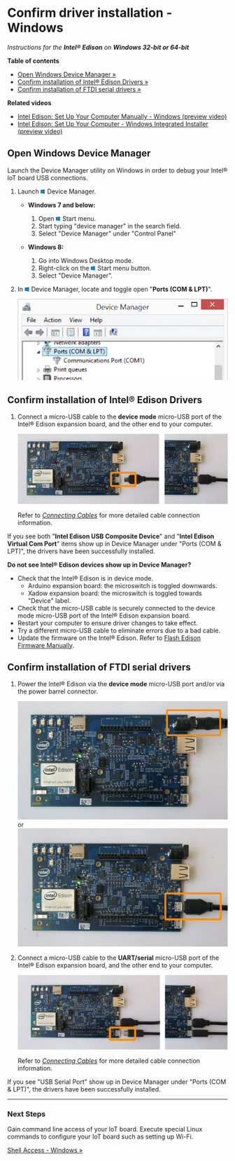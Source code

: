 # Confirm driver installation - Windows 

_Instructions for the **Intel® Edison** on **Windows 32-bit or 64-bit**_

**Table of contents**

* [Open Windows Device Manager »](#open-windows-device-manager)
* [Confirm installation of Intel® Edison Drivers »](#confirm-installation-of-intel-edison-drivers)
* [Confirm installation of FTDI serial drivers »](#confirm-installation-of-ftdi-serial-drivers)


**Related videos**

* [Intel Edison: Set Up Your Computer Manually - Windows (preview video)]()
* [Intel Edison: Set Up Your Computer - Windows Integrated Installer (preview video)]()

## Open Windows Device Manager

Launch the Device Manager utility on Windows in order to debug your Intel® IoT board USB connections.

1. Launch ![Windows icon](../icons/os_icon_windows.png) Device Manager.

	* **Windows 7 and below:**
	
		1. Open ![Windows icon](../icons/os_icon_windows.png) Start menu.
		2. Start typing "device manager" in the search field. 
		3. Select "Device Manager" under "Control Panel"
	
	* **Windows 8:**
		1. Go into Windows Desktop mode.
		2. Right-click on the ![Windows icon](../icons/os_icon_windows.png) Start menu button.
		3. Select "Device Manager".
		
1. In ![Windows icon](../icons/os_icon_windows.png) Device Manager, locate and toggle open "**Ports (COM & LPT)**".

	![Open Ports](images/device_manager-open_com_lpt_ports.png)


## Confirm installation of Intel® Edison Drivers

1. Connect a micro-USB cable to the **device mode** micro-USB port of the Intel® Edison expansion board, and the other end to your computer.

	![Micro-USB cable being plugged into the top micro-USB connector](../arduino_expansion_board-assembly/images/device_mode-usb_cable-before_after.png)

	Refer to [_Connecting Cables_](../arduino_expansion_board-assembly/connecting_cables.md#device-mode-micro-usb-cable) for more detailed cable connection information.

If you see both "**Intel Edison USB Composite Device**" and "**Intel Edison Virtual Com Port**" items show up in Device Manager under "Ports (COM & LPT)", the drivers have been successfully installed. 

**Do not see Intel® Edison devices show up in Device Manager?**

* Check that the Intel® Edison is in device mode.
	* Arduino expansion board: the microswitch is toggled downwards.
	* Xadow expansion board: the microswitch is toggled towards "Device" label.
* Check that the micro-USB cable is securely connected to the device mode micro-USB port of the Intel® Edison expansion board.
* Restart your computer to ensure driver changes to take effect.
* Try a different micro-USB cable to eliminate errors due to a bad cable.
* Update the firmware on the Intel® Edison. Refer to [Flash Edison Firmware Manually]().


## Confirm installation of FTDI serial drivers

1. Power the Intel® Edison via the **device mode** micro-USB port and/or via the power barrel connector.

	![DC power supply plugged into power barrel connector](../arduino_expansion_board-assembly/images/ac_power_barrel.png) or ![Micro-USB cable plugged into the top micro-USB connector](../arduino_expansion_board-assembly/images/device_mode-usb-cable.png)

2. Connect a micro-USB cable to the **UART/serial** micro-USB port of the Intel® Edison expansion board, and the other end to your computer.

	![Micro-USB cable being plugged into the bottom micro-USB connector](../arduino_expansion_board-assembly/images/uart_serial-usb_cable-before_after.png)

	Refer to [_Connecting Cables_](../arduino_expansion_board-assembly/connecting_cables.md#uartserial-micro-usb-cable) for more detailed cable connection information.

If you see "USB Serial Port" show up in Device Manager under "Ports (COM & LPT)", the drivers have been successfully installed. 


---

### Next Steps

Gain command line access of your IoT board. Execute special Linux commands to configure your IoT board such as setting up Wi-Fi. 

[Shell Access - Windows »](../shell_access-windows/serial_connection.md)